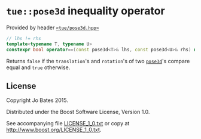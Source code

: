 `tue::pose3d` inequality operator
=================================
Provided by header [`<tue/pose3d.hpp>`](../../headers/pose3d.md)

```c++
// lhs != rhs
template<typename T, typename U>
constexpr bool operator==(const pose3d<T>& lhs, const pose3d<U>& rhs) noexcept;
```

Returns `false` if the `translation`'s and `rotation`'s of two
[`pose3d`](../../headers/pose3d.md)'s compare equal and `true` otherwise.

License
-------
Copyright Jo Bates 2015.

Distributed under the Boost Software License, Version 1.0.

See accompanying file [LICENSE_1_0.txt](../../../LICENSE_1_0.txt) or copy at
http://www.boost.org/LICENSE_1_0.txt.
